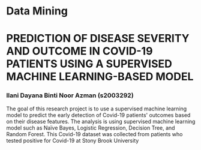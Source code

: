 # Data Mining
# PREDICTION OF DISEASE SEVERITY AND OUTCOME IN COVID-19 PATIENTS USING A SUPERVISED MACHINE LEARNING-BASED MODEL

### Ilani Dayana Binti Noor Azman (s2003292)

The goal of this research project is to use a supervised machine learning model to predict the early detection of Covid-19 patients' outcomes based on their disease features. The analysis is using supervised machine learning model such as Naïve Bayes, Logistic Regression, Decision Tree, and Random Forest. This Covid-19 dataset was collected from patients who tested positive for Covid-19 at Stony Brook University
